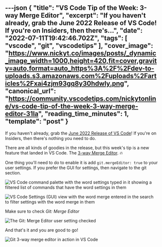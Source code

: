 ---json
{
  "title": "VS Code Tip of the Week: 3-way Merge Editor",
  "excerpt": "If you haven't already, grab the June 2022 Release of VS Code! If you're on Insiders, then there's...",
  "date": "2022-07-11T19:42:46.702Z",
  "tags": [
    "vscode",
    "git",
    "vscodetips"
  ],
  "cover_image": "https://www.nickyt.co/images/posts/_dynamic_image_width=1000,height=420,fit=cover,gravity=auto,format=auto_https%3A%2F%2Fdev-to-uploads.s3.amazonaws.com%2Fuploads%2Farticles%2Fxai4zjm93gq8y30hdwly.png",
  "canonical_url": "https://community.vscodetips.com/nickytonline/vs-code-tip-of-the-week-3-way-merge-editor-31la",
  "reading_time_minutes": 1,
  "template": "post"
}
---

If you haven't already, grab the [June 2022 Release of VS Code](https://code.visualstudio.com/updates/v1_69)! If you're on Insiders, then there's nothing you need to do.

There are all kinds of goodies in the release, but this week's tip is a new feature that landed in VS Code. The [3-way Merge Editor](https://code.visualstudio.com/updates/v1_69#_3-way-merge-editor). 🔥

One thing you'll need to do to enable it is add `git.mergeEditor: true` to your user settings. If you prefer the GUI for settings, then navigate to the git section.

![VS Code command palette with the word settings typed in it showing a filtered list of commands that have the word settings in them](https://www.nickyt.co/images/posts/_uploads_articles_nfkous81j7gl3h6w8xaf.png)

![VS Code Settings (GUI) view with the word merge entered in the search to filter settings with the word merge in them](https://www.nickyt.co/images/posts/_uploads_articles_p1x3z0gur3qu40pgysmt.png)
 

Make sure to check *Git: Merge Editor*

![The Git: Merge Editor user setting checked](https://www.nickyt.co/images/posts/_uploads_articles_6xnruqtzc0uxwe5bfb66.png)

And that's it and you are good to go!

![Git 3-way merge editor in action in VS Code](https://www.nickyt.co/images/posts/_uploads_articles_2co1nz57h3dubxa57gbs.png)
